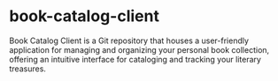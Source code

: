 # book-catalog-client
Book Catalog Client is a Git repository that houses a user-friendly application for managing and organizing your personal book collection, offering an intuitive interface for cataloging and tracking your literary treasures.

